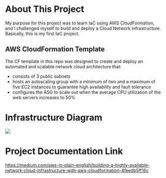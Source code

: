# About This Project
My purpose for this project was to learn IaC using AWS CloudFormation, and I challenged myself to build and deploy a Cloud Network infrastructure. 
Basically, this is my first IaC project.

## AWS CloudFormation Template
The CF template in this repo was designed to create and deploy an automated and scalable network cloud architecture that:

- consists of 3 public subnets
- hosts an autoscaling group with a minimum of two and a maximum of five EC2 instances to guarantee high availability and fault tolerance
- configures the ASG to scale out when the average CPU utilization of the web servers increases to 50%

# Infrastructure Diagram
<img src="https://miro.medium.com/v2/resize:fit:1400/format:webp/1*a3lCoreZb-p4t5WvA6hvFA.jpeg">

# Project Documentation Link
https://medium.com/aws-in-plain-english/building-a-highly-available-network-cloud-infrastructure-with-aws-cloudformation-4feedb5ff16c
